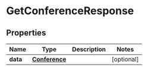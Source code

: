 # GetConferenceResponse

## Properties
Name | Type | Description | Notes
------------ | ------------- | ------------- | -------------
**data** | [**Conference**](Conference.md) |  |  [optional]

